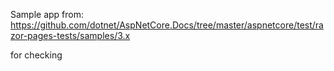 Sample app from: https://github.com/dotnet/AspNetCore.Docs/tree/master/aspnetcore/test/razor-pages-tests/samples/3.x

for checking